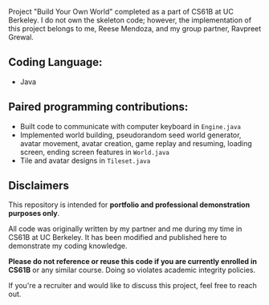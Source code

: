 Project "Build Your Own World" completed as a part of CS61B at UC Berkeley. I do not own the skeleton code; however, the implementation of this project belongs to me, Reese Mendoza, and my group partner, Ravpreet Grewal.

## Coding Language:
- Java

## Paired programming contributions:
- Built code to communicate with computer keyboard in `Engine.java`
- Implemented world building, pseudorandom seed world generator, avatar movement, avatar creation, game replay and resuming, loading screen, ending screen features in `World.java`
- Tile and avatar designs in `Tileset.java`

## Disclaimers
This repository is intended for **portfolio and professional demonstration purposes only**.

All code was originally written by my partner and me during my time in CS61B at UC Berkeley. It has been modified and published here to demonstrate my coding knowledge.

**Please do not reference or reuse this code if you are currently enrolled in CS61B** or any similar course. Doing so violates academic integrity policies.

If you're a recruiter and would like to discuss this project, feel free to reach out.
